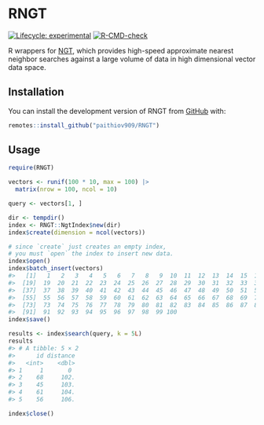 
<!-- README.md is generated from README.Rmd. Please edit that file -->

# RNGT

<!-- badges: start -->

[![Lifecycle:
experimental](https://img.shields.io/badge/lifecycle-experimental-orange.svg)](https://lifecycle.r-lib.org/articles/stages.html#experimental)
[![R-CMD-check](https://github.com/paithiov909/RNGT/actions/workflows/R-CMD-check.yaml/badge.svg)](https://github.com/paithiov909/RNGT/actions/workflows/R-CMD-check.yaml)
<!-- badges: end -->

R wrappers for [NGT](https://github.com/yahoojapan/NGT), which provides
high-speed approximate nearest neighbor searches against a large volume
of data in high dimensional vector data space.

## Installation

You can install the development version of RNGT from
[GitHub](https://github.com/paithiov909/RNGT) with:

``` r
remotes::install_github("paithiov909/RNGT")
```

## Usage

``` r
require(RNGT)

vectors <- runif(100 * 10, max = 100) |>
  matrix(nrow = 100, ncol = 10)

query <- vectors[1, ]

dir <- tempdir()
index <- RNGT::NgtIndex$new(dir)
index$create(dimension = ncol(vectors))

# since `create` just creates an empty index,
# you must `open` the index to insert new data.
index$open()
index$batch_insert(vectors)
#>   [1]   1   2   3   4   5   6   7   8   9  10  11  12  13  14  15  16  17  18
#>  [19]  19  20  21  22  23  24  25  26  27  28  29  30  31  32  33  34  35  36
#>  [37]  37  38  39  40  41  42  43  44  45  46  47  48  49  50  51  52  53  54
#>  [55]  55  56  57  58  59  60  61  62  63  64  65  66  67  68  69  70  71  72
#>  [73]  73  74  75  76  77  78  79  80  81  82  83  84  85  86  87  88  89  90
#>  [91]  91  92  93  94  95  96  97  98  99 100
index$save()

results <- index$search(query, k = 5L)
results
#> # A tibble: 5 × 2
#>      id distance
#>   <int>    <dbl>
#> 1     1       0 
#> 2    68     102.
#> 3    45     103.
#> 4    61     104.
#> 5    56     106.

index$close()
```
